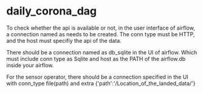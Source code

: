 # daily_corona_dag

To check whether the api is available or not, in the user interface of airflow, a connection named as  needs to be created. The conn type must be HTTP, and the host must specifiy the api of the data.

There should be a connection named as db_sqlite in the UI of airflow. Which must include conn type as Sqlite and host as the PATH of the airflow.db inside your airflow.

For the sensor operator, there should be a connection specified in the UI with conn_type file(path) and extra {'path':'/Location_of_the_landed_data/'}
